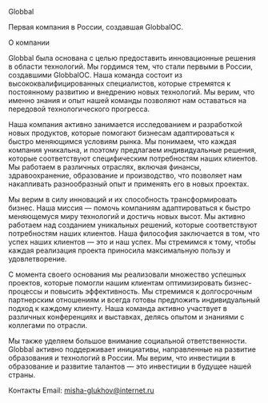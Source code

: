 Globbal

Первая компания в России, создавшая GlobbalOC.

О компании

Globbal была основана с целью предоставить инновационные решения в области технологий. Мы гордимся тем, что стали первыми в России, создавшими GlobbalOC. Наша команда состоит из высококвалифицированных специалистов, которые стремятся к постоянному развитию и внедрению новых технологий. Мы верим, что именно знания и опыт нашей команды позволяют нам оставаться на передовой технологического прогресса.

Наша компания активно занимается исследованием и разработкой новых продуктов, которые помогают бизнесам адаптироваться к быстро меняющимся условиям рынка. Мы понимаем, что каждая компания уникальна, и поэтому предлагаем индивидуальные решения, которые соответствуют специфическим потребностям наших клиентов. Мы работаем в различных отраслях, включая финансы, здравоохранение, образование и производство, что позволяет нам накапливать разнообразный опыт и применять его в новых проектах.

Мы верим в силу инноваций и их способность трансформировать бизнес. Наша миссия — помочь компаниям адаптироваться к быстро меняющемуся миру технологий и достичь новых высот. Мы активно работаем над созданием уникальных решений, которые соответствуют потребностям наших клиентов. Наша философия заключается в том, что успех наших клиентов — это и наш успех. Мы стремимся к тому, чтобы каждая реализация проекта приносила максимальную пользу и удовлетворение.

С момента своего основания мы реализовали множество успешных проектов, которые помогли нашим клиентам оптимизировать бизнес-процессы и повысить эффективность. Мы стремимся к долгосрочным партнерским отношениям и всегда готовы предложить индивидуальный подход к каждому клиенту. Наша команда активно участвует в различных конференциях и выставках, делясь опытом и знаниями с коллегами по отрасли.

Мы также уделяем большое внимание социальной ответственности. Globbal активно поддерживает инициативы, направленные на развитие образования и технологий в России. Мы верим, что инвестиции в образование и развитие талантов — это инвестиции в будущее нашей страны.

Контакты
Email: misha-glukhov@internet.ru

